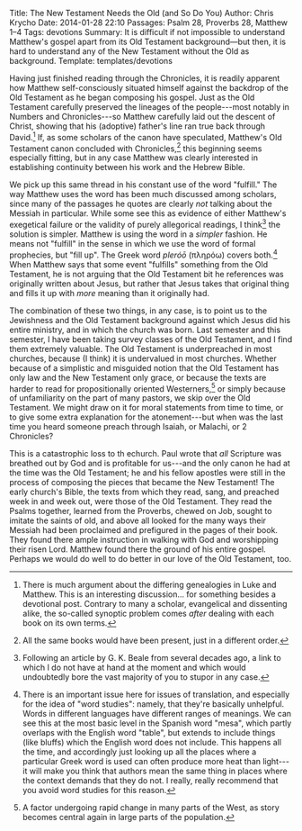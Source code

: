 Title: The New Testament Needs the Old (and So Do You)
Author: Chris Krycho
Date: 2014-01-28 22:10
Passages: Psalm 28, Proverbs 28, Matthew 1–4
Tags: devotions
Summary: It is difficult if not impossible to understand Matthew's gospel apart from its Old Testament background—but then, it is hard to understand any of the New Testament without the Old as background.
Template: templates/devotions

Having just finished reading through the Chronicles, it is readily apparent how Matthew self-consciously situated himself against the backdrop of the Old Testament as he began composing his gospel. Just as the Old Testament carefully preserved the lineages of the people---most notably in Numbers and Chronicles---so Matthew carefully laid out the descent of Christ, showing that his (adoptive) father's line ran true back through David.[^synoptic] If, as some scholars of the canon have speculated, Matthew's Old Testament canon concluded with Chronicles,[^canon] this beginning seems especially fitting, but in any case Matthew was clearly interested in establishing continuity between his work and the Hebrew Bible.

We pick up this same thread in his constant use of the word "fulfill." The way Matthew uses the word has been much discussed among scholars, since many of the passages he quotes are clearly *not* talking about the Messiah in particular. While some see this as evidence of either Matthew's exegetical failure or the validity of purely allegorical readings, I think[^Beale] the solution is simpler. Matthew is using the word in a *simpler* fashion. He means not "fulfill" in the sense in which we use the word of formal prophecies, but "fill up". The Greek word *pleróō* (πληρόω) covers both.[^semantic-range] When Matthew says that some event "fulfills" something from the Old Testament, he is not arguing that the Old Testament bit he references was originally written about Jesus, but rather that Jesus takes that original thing and fills it up with *more* meaning than it originally had.

The combination of these two things, in any case, is to point us to the Jewishness and the Old Testament background against which Jesus did his entire ministry, and in which the church was born. Last semester and this semester, I have been taking survey classes of the Old Testament, and I find them extremely valuable. The Old Testament is underpreached in most churches, because (I think) it is undervalued in most churches. Whether because of a simplistic and misguided notion that the Old Testament has only law and the New Testament only grace, or because the texts are harder to read for propositionally oriented Westerners,[^proposition] or simply because of unfamiliarity on the part of many pastors, we skip over the Old Testament. We might draw on it for moral statements from time to time, or to give some extra explanation for the atonement---but when was the last time you heard someone preach through Isaiah, or Malachi, or 2 Chronicles?

This is a catastrophic loss to th echurch. Paul wrote that *all* Scripture was breathed out by God and is profitable for us---and the only canon he had at the time was the Old Testament; he and his fellow apostles were still in the process of composing the pieces that became the New Testament! The early church's Bible, the texts from which they read, sang, and preached week in and week out, were those of the Old Testament. They read the Psalms together, learned from the Proverbs, chewed on Job, sought to imitate the saints of old, and above all looked for the many ways their Messiah had been proclaimed and prefigured in the pages of their book. They found there ample instruction in walking with God and worshipping their risen Lord. Matthew found there the ground of his entire gospel. Perhaps we would do well to do better in our love of the Old Testament, too.

[^synoptic]: There is much argument about the differing genealogies in Luke and Matthew. This is an interesting discussion... for something besides a devotional post. Contrary to many a scholar, evangelical and dissenting alike, the so-called synoptic problem comes *after* dealing with each book on its own terms.

[^canon]: All the same books would have been present, just in a different order.

[^Beale]: Following an article by G. K. Beale from several decades ago, a link to which I do not have at hand at the moment and which would undoubtedly bore the vast majority of you to stupor in any case.

[^semantic-range]: There is an important issue here for issues of translation, and especially for the idea of "word studies": namely, that they're basically unhelpful. Words in different languages have different ranges of meanings. We can see this at the most basic level in the Spanish word "mesa", which partly overlaps with the English word "table", but extends to include things (like bluffs) which the English word does not include. This happens all the time, and accordingly just looking up all the places where a particular Greek word is used can often produce more heat than light---it will make you think that authors mean the same thing in places where the context demands that they do not. I really, really recommend that you avoid word studies for this reason.

[^proposition]: A factor undergoing rapid change in many parts of the West, as story becomes central again in large parts of the population.